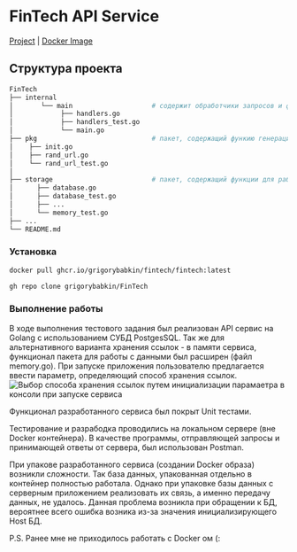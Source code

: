 # FinTech API Service 
[Project](https://github.com/grigorybabkin/FinTech) | 
[Docker Image](https://github.com/grigorybabkin/FinTech/pkgs/container/fintech%2Ffintech)

## Структура проекта
```bash
FinTech
├── internal                     
│       └── main                    # содержит обработчики запросов и файл main
│            ├── handlers.go     
│            ├── handlers_test.go
│            └── main.go
├── pkg                             # пакет, содержащий функию генерации коротких ссылок
│    ├── init.go
│    ├── rand_url.go     
│    └── rand_url_test.go
│ 
├── storage                         # пакет, содержащий функции для работы с данными (хранение ссылок)
│      ├── database.go
│      ├── database_test.go    
│      ├── ...
│      └── memory_test.go
├── ...
└── README.md
```
### Установка
```bash
docker pull ghcr.io/grigorybabkin/fintech/fintech:latest
```
```bash
gh repo clone grigorybabkin/FinTech
```
### Выполнение работы
В ходе выполнения тестового задания был реализован API сервис на Golang с использованием СУБД PostgesSQL. Так же для альтернативного варианта хранения ссылок - в памяти сервиса, функционал пакета для работы с данными был расширен (файл memory.go).
При запуске приложения пользователю предлагается ввести параметр, определяющий способ хранения ссылок.
![Выбор способа хранения ссылок путем инициализации парамаетра в консоли при запуске сервиса](https://disk.yandex.ru/i/zu_8RLsJHbXO4g)

Функционал разработанного сервиса был покрыт Unit тестами. 

Тестирование и разрабодка проводились на локальном сервере (вне Docker контейнера). В качестве программы, отправляющей запросы и принимающей ответы от сервера, был использован Postman.

При упакове разработанного сервиса (создании Docker образа) возникли сложности. Так база данных, упакованная отдельно в контейнер полностью работала. Однако при упаковке базы данных с серверным приложением реализовать их связь, а именно передачу данных, не удалось. Данная проблема возникла при обращении к БД, вероятнее всего ошибка возника из-за значения инициализирующего Host БД.

P.S. Ранее мне не приходилось работать с Docker ом (:




